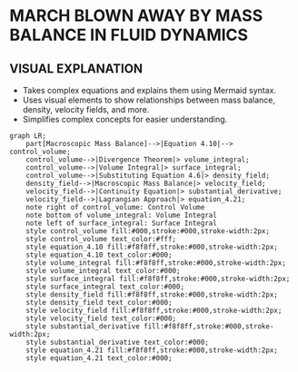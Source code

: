 # MARCH BLOWN AWAY BY MASS BALANCE IN FLUID DYNAMICS
## VISUAL EXPLANATION
- Takes complex equations and explains them using Mermaid syntax.
- Uses visual elements to show relationships between mass balance, density, velocity fields, and more.
- Simplifies complex concepts for easier understanding.

```mermaid
graph LR;
    part[Macroscopic Mass Balance]-->|Equation 4.10|--> control_volume;
    control_volume-->|Divergence Theorem|> volume_integral;
    control_volume-->|Volume Integral|> surface_integral;
    control_volume-->|Substituting Equation 4.6|> density_field;
    density_field-->|Macroscopic Mass Balance|> velocity_field;
    velocity_field-->|Continuity Equation|> substantial_derivative;
    velocity_field-->|Lagrangian Approach|> equation_4.21;
    note right of control_volume: Control Volume
    note bottom of volume_integral: Volume Integral
    note left of surface_integral: Surface Integral
    style control_volume fill:#000,stroke:#000,stroke-width:2px;
    style control_volume text_color:#fff;
    style equation_4.10 fill:#f8f8ff,stroke:#000,stroke-width:2px;
    style equation_4.10 text_color:#000;
    style volume_integral fill:#f8f8ff,stroke:#000,stroke-width:2px;
    style volume_integral text_color:#000;
    style surface_integral fill:#f8f8ff,stroke:#000,stroke-width:2px;
    style surface_integral text_color:#000;
    style density_field fill:#f8f8ff,stroke:#000,stroke-width:2px;
    style density_field text_color:#000;
    style velocity_field fill:#f8f8ff,stroke:#000,stroke-width:2px;
    style velocity_field text_color:#000;
    style substantial_derivative fill:#f8f8ff,stroke:#000,stroke-width:2px;
    style substantial_derivative text_color:#000;
    style equation_4.21 fill:#f8f8ff,stroke:#000,stroke-width:2px;
    style equation_4.21 text_color:#000;
```
